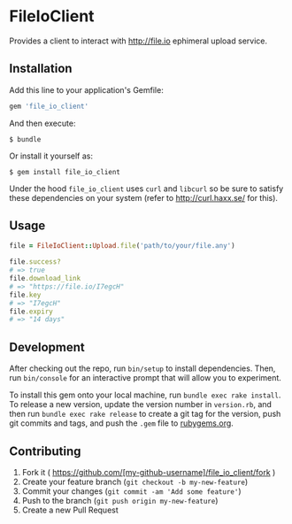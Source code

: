 # FileIoClient

Provides a client to interact with http://file.io ephimeral upload service.

## Installation

Add this line to your application's Gemfile:

```ruby
gem 'file_io_client'
```

And then execute:

    $ bundle

Or install it yourself as:

    $ gem install file_io_client

Under the hood `file_io_client` uses `curl` and `libcurl` so be sure to satisfy these dependencies on your system (refer to http://curl.haxx.se/ for this).

## Usage

```ruby
file = FileIoClient::Upload.file('path/to/your/file.any')

file.success?
# => true
file.download_link
# => "https://file.io/I7egcH"
file.key
# => "I7egcH"
file.expiry
# => "14 days"
```

## Development

After checking out the repo, run `bin/setup` to install dependencies. Then, run `bin/console` for an interactive prompt that will allow you to experiment.

To install this gem onto your local machine, run `bundle exec rake install`. To release a new version, update the version number in `version.rb`, and then run `bundle exec rake release` to create a git tag for the version, push git commits and tags, and push the `.gem` file to [rubygems.org](https://rubygems.org).

## Contributing

1. Fork it ( https://github.com/[my-github-username]/file_io_client/fork )
2. Create your feature branch (`git checkout -b my-new-feature`)
3. Commit your changes (`git commit -am 'Add some feature'`)
4. Push to the branch (`git push origin my-new-feature`)
5. Create a new Pull Request
